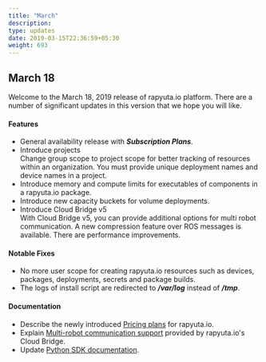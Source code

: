 ```yaml
---
title: "March"
description:
type: updates
date: 2019-03-15T22:36:59+05:30
weight: 693
---
```

## March 18
Welcome to the March 18, 2019 release of rapyuta.io platform. There are a
number of significant updates in this version that we hope you will like.

#### Features

* General availability release with ***Subscription Plans***.
* Introduce projects    
  Change group scope to project scope for better tracking of resources
  within an organization. You must provide unique deployment names and
  device names in a project.
* Introduce memory and compute limits for executables of components
  in a rapyuta.io package.
* Introduce new capacity buckets for volume deployments.
* Introduce Cloud Bridge v5    
  With Cloud Bridge v5, you can provide additional options for multi
  robot communication. A new compression feature over ROS messages is
  available. There are performance improvements.

#### Notable Fixes

* No more user scope for creating rapyuta.io resources such as devices,
  packages, deployments, secrets and package builds.
* The logs of install script are redirected to ***/var/log*** instead
  of ***/tmp***.

#### Documentation

* Describe the newly introduced [Pricing plans](/pricing/) for rapyuta.io.
* Explain [Multi-robot communication support](/core-concepts/network-layout-communication/multi-robot-communication/) provided by rapyuta.io's Cloud Bridge.
* Update [Python SDK documentation](/python-sdk/introduction/).
